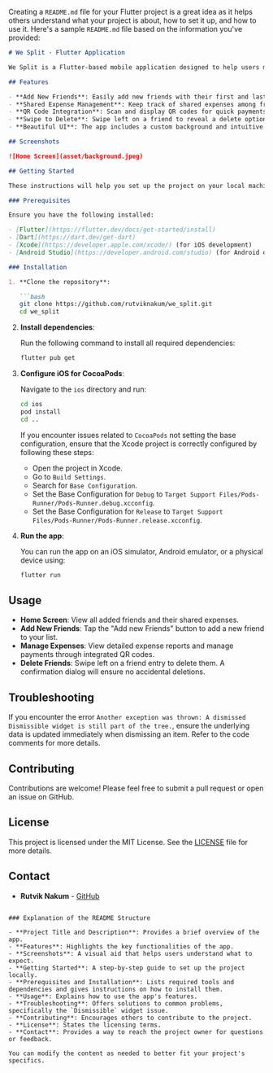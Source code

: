 Creating a `README.md` file for your Flutter project is a great idea as it helps others understand what your project is about, how to set it up, and how to use it. Here's a sample `README.md` file based on the information you've provided:

```markdown
# We Split - Flutter Application

We Split is a Flutter-based mobile application designed to help users manage shared expenses with friends. The app allows users to add friends, track shared expenses, and manage payments through QR codes.

## Features

- **Add New Friends**: Easily add new friends with their first and last names, Google Pay barcode, and shared expenses.
- **Shared Expense Management**: Keep track of shared expenses among friends, and view detailed expense information.
- **QR Code Integration**: Scan and display QR codes for quick payments.
- **Swipe to Delete**: Swipe left on a friend to reveal a delete option, with confirmation dialogs to prevent accidental deletions.
- **Beautiful UI**: The app includes a custom background and intuitive user interface for easy navigation.

## Screenshots

![Home Screen](asset/background.jpeg)

## Getting Started

These instructions will help you set up the project on your local machine for development and testing purposes.

### Prerequisites

Ensure you have the following installed:

- [Flutter](https://flutter.dev/docs/get-started/install)
- [Dart](https://dart.dev/get-dart)
- [Xcode](https://developer.apple.com/xcode/) (for iOS development)
- [Android Studio](https://developer.android.com/studio) (for Android development)

### Installation

1. **Clone the repository**:

   ```bash
   git clone https://github.com/rutviknakum/we_split.git
   cd we_split
   ```

2. **Install dependencies**:

   Run the following command to install all required dependencies:

   ```bash
   flutter pub get
   ```

3. **Configure iOS for CocoaPods**:

   Navigate to the `ios` directory and run:

   ```bash
   cd ios
   pod install
   cd ..
   ```

   If you encounter issues related to `CocoaPods` not setting the base configuration, ensure that the Xcode project is correctly configured by following these steps:

   - Open the project in Xcode.
   - Go to `Build Settings`.
   - Search for `Base Configuration`.
   - Set the Base Configuration for `Debug` to `Target Support Files/Pods-Runner/Pods-Runner.debug.xcconfig`.
   - Set the Base Configuration for `Release` to `Target Support Files/Pods-Runner/Pods-Runner.release.xcconfig`.

4. **Run the app**:

   You can run the app on an iOS simulator, Android emulator, or a physical device using:

   ```bash
   flutter run
   ```

## Usage

- **Home Screen**: View all added friends and their shared expenses.
- **Add New Friends**: Tap the "Add new Friends" button to add a new friend to your list.
- **Manage Expenses**: View detailed expense reports and manage payments through integrated QR codes.
- **Delete Friends**: Swipe left on a friend entry to delete them. A confirmation dialog will ensure no accidental deletions.

## Troubleshooting

If you encounter the error `Another exception was thrown: A dismissed Dismissible widget is still part of the tree.`, ensure the underlying data is updated immediately when dismissing an item. Refer to the code comments for more details.

## Contributing

Contributions are welcome! Please feel free to submit a pull request or open an issue on GitHub.

## License

This project is licensed under the MIT License. See the [LICENSE](LICENSE) file for more details.

## Contact

- **Rutvik Nakum** - [GitHub](https://github.com/rutviknakum)
```

### Explanation of the README Structure

- **Project Title and Description**: Provides a brief overview of the app.
- **Features**: Highlights the key functionalities of the app.
- **Screenshots**: A visual aid that helps users understand what to expect.
- **Getting Started**: A step-by-step guide to set up the project locally.
- **Prerequisites and Installation**: Lists required tools and dependencies and gives instructions on how to install them.
- **Usage**: Explains how to use the app's features.
- **Troubleshooting**: Offers solutions to common problems, specifically the `Dismissible` widget issue.
- **Contributing**: Encourages others to contribute to the project.
- **License**: States the licensing terms.
- **Contact**: Provides a way to reach the project owner for questions or feedback.

You can modify the content as needed to better fit your project's specifics.
